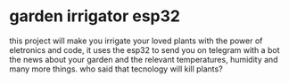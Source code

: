 # garden irrigator esp32
this project will make you irrigate your loved plants with the power of eletronics and code, it uses the esp32 to send you on telegram with a bot the news about your garden and the relevant temperatures, humidity and many more things. who said that tecnology will kill plants?
